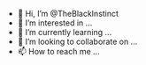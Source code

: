 - 👋 Hi, I’m @TheBlackInstinct
- 👀 I’m interested in ...
- 🌱 I’m currently learning ...
- 💞️ I’m looking to collaborate on ...
- 📫 How to reach me ...

<!---
TheBlackInstinct/TheBlackInstinct is a ✨ special ✨ repository because its `README.md` (this file) appears on your GitHub profile.
You can click the Preview link to take a look at your changes.
--->
